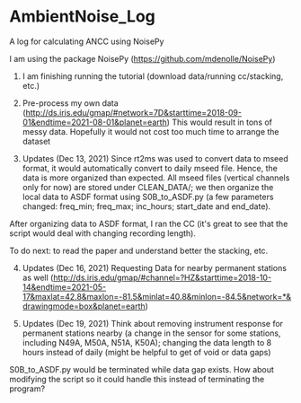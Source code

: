 # AmbientNoise_Log
A log for calculating ANCC using NoisePy

I am using the package NoisePy (https://github.com/mdenolle/NoisePy)

1. I am finishing running the tutorial (download data/running cc/stacking, etc.)

2. Pre-process my own data (http://ds.iris.edu/gmap/#network=7D&starttime=2018-09-01&endtime=2021-08-01&planet=earth)
   This would result in tons of messy data. Hopefully it would not cost too much time to arrange the dataset
   
3. Updates (Dec 13, 2021)
Since rt2ms was used to convert data to mseed format, it would automatically convert to daily mseed file. 
Hence, the data is more organized than expected. All mseed files (vertical channels only for now) are stored under
CLEAN_DATA/; we then organize the local data to ASDF format using S0B_to_ASDF.py (a few parameters changed: freq_min; 
freq_max; inc_hours; start_date and end_date). 

After organizing data to ASDF format, I ran the CC (it's great to see that the script would deal with changing recording
length). 

To do next: to read the paper and understand better the stacking, etc. 

4. Updates (Dec 16, 2021)
Requesting Data for nearby permanent stations as well
(http://ds.iris.edu/gmap/#channel=?HZ&starttime=2018-10-14&endtime=2021-05-17&maxlat=42.8&maxlon=-81.5&minlat=40.8&minlon=-84.5&network=*&drawingmode=box&planet=earth)

5. Updates (Dec 19, 2021)
Think about removing instrument response for permanent stations nearby (a change in the sensor 
for some stations, including N49A, M50A, N51A, K50A); changing the data length to 8 hours instead
of daily (might be helpful to get of void or data gaps)

S0B_to_ASDF.py would be terminated while data gap exists. How about modifying the script so it could handle this 
instead of terminating the program? 
